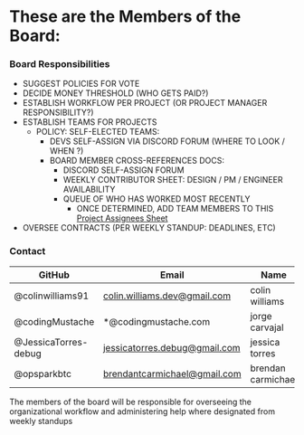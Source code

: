 # These are the Members of the Board:

### Board Responsibilities
- SUGGEST POLICIES FOR VOTE
- DECIDE MONEY THRESHOLD (WHO GETS PAID?)
- ESTABLISH WORKFLOW PER PROJECT (OR PROJECT MANAGER RESPONSIBILITY?)
- ESTABLISH TEAMS FOR PROJECTS
	- POLICY: SELF-ELECTED TEAMS:
		- DEVS SELF-ASSIGN VIA DISCORD FORUM (WHERE TO LOOK / WHEN ?)
		- BOARD MEMBER CROSS-REFERENCES DOCS:
			- DISCORD SELF-ASSIGN FORUM
			- WEEKLY CONTRIBUTOR SHEET: DESIGN / PM / ENGINEER AVAILABILITY
			- QUEUE OF WHO HAS WORKED MOST RECENTLY
                - ONCE DETERMINED, ADD TEAM MEMBERS TO THIS [Project Assignees Sheet](https://docs.google.com/spreadsheets/d/1IGHDlYuAeU_J4DGDyoRcAZOaE3TUo5O1A5Ij-fKgdiQ/edit?usp=sharing)
- OVERSEE CONTRACTS (PER WEEKLY STANDUP: DEADLINES, ETC)

### Contact

| GitHub               | Email                          | Name                 |
| -------------------- | ------------------------------ | -------------------- |
| @colinwilliams91     | colin.williams.dev@gmail.com   | colin williams       |
| @codingMustache      | *@codingmustache.com           | jorge carvajal       |
| @JessicaTorres-debug | jessicatorres.debug@gmail.com  | jessica torres       |
| @opsparkbtc          | brendantcarmichael@gmail.com   | brendan carmichael   |


The members of the board will be responsible for overseeing the organizational workflow and administering help where designated from weekly standups
